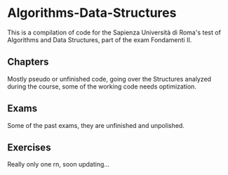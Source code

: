 # Algorithms-Data-Structures

This is a compilation of code for the Sapienza Università di Roma's test of Algorithms and Data Structures, part of the exam Fondamenti II.

## Chapters

Mostly pseudo or unfinished code, going over the Structures analyzed during the course, some of the working code needs optimization.

## Exams

Some of the past exams, they are unfinished and unpolished.

## Exercises

Really only one rn, soon updating...
